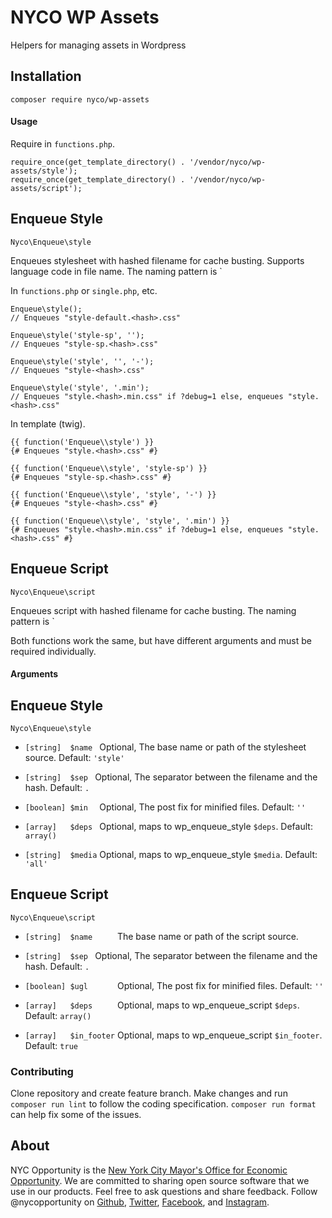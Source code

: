 # NYCO WP Assets

Helpers for managing assets in Wordpress

## Installation

```
composer require nyco/wp-assets
```

#### Usage

Require in `functions.php`.

```
require_once(get_template_directory() . '/vendor/nyco/wp-assets/style');
require_once(get_template_directory() . '/vendor/nyco/wp-assets/script');
```

## Enqueue Style

`Nyco\Enqueue\style`

Enqueues stylesheet with hashed filename for cache busting. Supports language
code in file name. The naming pattern is `

In `functions.php` or `single.php`, etc.

```
Enqueue\style();
// Enqueues "style-default.<hash>.css"

Enqueue\style('style-sp', '');
// Enqueues "style-sp.<hash>.css"

Enqueue\style('style', '', '-');
// Enqueues "style-<hash>.css"

Enqueue\style('style', '.min');
// Enqueues "style.<hash>.min.css" if ?debug=1 else, enqueues "style.<hash>.css"
```

In template (twig).

```
{{ function('Enqueue\\style') }}
{# Enqueues "style.<hash>.css" #}

{{ function('Enqueue\\style', 'style-sp') }}
{# Enqueues "style-sp.<hash>.css" #}

{{ function('Enqueue\\style', 'style', '-') }}
{# Enqueues "style-<hash>.css" #}

{{ function('Enqueue\\style', 'style', '.min') }}
{# Enqueues "style.<hash>.min.css" if ?debug=1 else, enqueues "style.<hash>.css" #}
```

## Enqueue Script

`Nyco\Enqueue\script`

Enqueues script with hashed filename for cache busting. The naming pattern is
`

Both functions work the same, but have different arguments and must be required
individually.

#### Arguments

## Enqueue Style

`Nyco\Enqueue\style`

- `[string]  $name ` Optional, The base name or path of the stylesheet source. Default: `'style'`

- `[string]  $sep `  Optional, The separator between the filename and the hash. Default: `.`

- `[boolean] $min  ` Optional, The post fix for minified files. Default: `''`

- `[array]   $deps ` Optional, maps to wp_enqueue_style `$deps`. Default: `array()`

- `[string]  $media` Optional, maps to wp_enqueue_style `$media`. Default: `'all'`

## Enqueue Script

`Nyco\Enqueue\script`

- `[string]  $name     ` The base name or path of the script source.

- `[string]  $sep `      Optional, The separator between the filename and the hash. Default: `.`

- `[boolean] $ugl      ` Optional, The post fix for minified files. Default: `''`

- `[array]   $deps     ` Optional, maps to wp_enqueue_script `$deps`. Default: `array()`

- `[array]   $in_footer` Optional, maps to wp_enqueue_script `$in_footer`. Default: `true`

### Contributing

Clone repository and create feature branch. Make changes and run `composer run lint`
to follow the coding specification. `composer run format` can help fix some of the issues.

## About

NYC Opportunity is the [New York City Mayor's Office for Economic Opportunity](http://nyc.gov/opportunity). We are committed to sharing open source software that we use in our products. Feel free to ask questions and share feedback. Follow @nycopportunity on [Github](https://github.com/orgs/CityOfNewYork/teams/nycopportunity), [Twitter](https://twitter.com/nycopportunity), [Facebook](https://www.facebook.com/NYCOpportunity/), and [Instagram](https://www.instagram.com/nycopportunity/).
